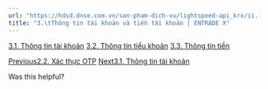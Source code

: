 ```yaml
---
url: "https://hdsd.dnse.com.vn/san-pham-dich-vu/lightspeed-api_krx/ii.-trading-api/3.-thong-tin-tai-khoan-va-tien-tai-khoan"
title: "3.\tThông tin tài khoản và tiền tài khoản | ENTRADE X"
---
```


[3.1. Thông tin tài khoản](https://hdsd.dnse.com.vn/san-pham-dich-vu/lightspeed-api_krx/ii.-trading-api/3.-thong-tin-tai-khoan-va-tien-tai-khoan/3.1.-thong-tin-tai-khoan) [3.2. Thông tin tiểu khoản](https://hdsd.dnse.com.vn/san-pham-dich-vu/lightspeed-api_krx/ii.-trading-api/3.-thong-tin-tai-khoan-va-tien-tai-khoan/3.2.-thong-tin-tieu-khoan) [3.3. Thông tin tiền](https://hdsd.dnse.com.vn/san-pham-dich-vu/lightspeed-api_krx/ii.-trading-api/3.-thong-tin-tai-khoan-va-tien-tai-khoan/3.3.-thong-tin-tien)

[Previous2.2. Xác thực OTP](https://hdsd.dnse.com.vn/san-pham-dich-vu/lightspeed-api_krx/ii.-trading-api/2.-dang-nhap-va-xac-thuc/2.2.-xac-thuc-otp) [Next3.1. Thông tin tài khoản](https://hdsd.dnse.com.vn/san-pham-dich-vu/lightspeed-api_krx/ii.-trading-api/3.-thong-tin-tai-khoan-va-tien-tai-khoan/3.1.-thong-tin-tai-khoan)

Was this helpful?